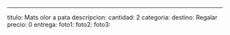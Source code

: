 ---
titulo: Mats olor a pata
descripcion: 
cantidad: 2
categoria: 
destino: Regalar
precio: 0
entrega: 
foto1: 
foto2: 
foto3: 
